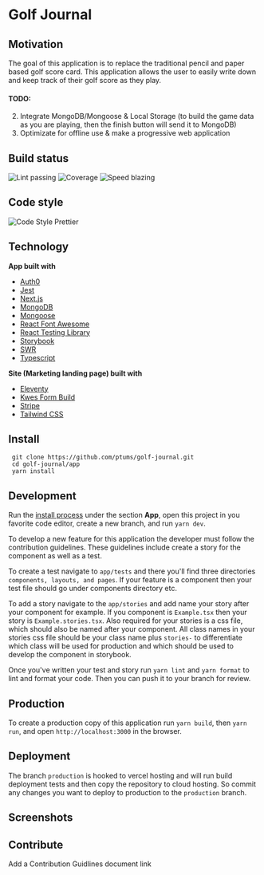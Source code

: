 # Golf Journal

## Motivation 

The goal of this application is to replace the traditional pencil and paper based golf score card. This application allows the user to easily write down and keep track of their golf score as they play. 

 #### TODO:
 
 2. Integrate MongoDB/Mongoose & Local Storage (to build the game data as you are playing, then the finish button will send it to MongoDB)
 3. Optimizate for offline use & make a progressive web application

## Build status

![Lint passing](https://camo.githubusercontent.com/df0f65b2d0e7a0448dd50abbc3b4364dc971533f/68747470733a2f2f696d672e736869656c64732e696f2f6769746875622f776f726b666c6f772f7374617475732f70726574746965722f70726574746965722f4c696e743f6c6162656c3d4c696e74267374796c653d666c61742d737175617265)
![Coverage](https://camo.githubusercontent.com/facfcb6afd684d2c9701c7d6add65f391fdf86fc/68747470733a2f2f696d672e736869656c64732e696f2f636f6465636f762f632f6769746875622f6477796c2f686170692d617574682d6a7774322e7376673f6d61784167653d32353932303030)
![Speed blazing](https://camo.githubusercontent.com/c0d653f4e211ffff68800215f80fb458e25ae6f0/68747470733a2f2f696d672e736869656c64732e696f2f62616467652f73706565642d626c617a696e672532302546302539462539342541352d627269676874677265656e2e7376673f7374796c653d666c61742d737175617265)

## Code style

![Code Style Prettier](https://camo.githubusercontent.com/687a8ae8d15f9409617d2cc5a30292a884f6813a/68747470733a2f2f696d672e736869656c64732e696f2f62616467652f636f64655f7374796c652d70726574746965722d6666363962342e7376673f7374796c653d666c61742d737175617265)

## Technology

**App built with**
 * [Auth0](https://auth0.com/) 
 * [Jest](https://jestjs.io/)
 * [Next.js](https://nextjs.org/)
 * [MongoDB](https://www.mongodb.com/)
 * [Mongoose](https://mongoosejs.com/)
 * [React Font Awesome](https://github.com/FortAwesome/react-fontawesome)
 * [React Testing Library](https://testing-library.com/)
 * [Storybook](https://storybook.js.org/)
 * [SWR](https://github.com/vercel/swr)
 * [Typescript](https://www.typescriptlang.org/)

 **Site (Marketing landing page) built with**
 * [Eleventy](https://www.11ty.dev)
 * [Kwes Form Build](https://kwes.io/)
 * [Stripe](https://auth0.com/)
 * [Tailwind CSS](https://tailwindcss.com/)

 ## Install

 ``` 
  git clone https://github.com/ptums/golf-journal.git
  cd golf-journal/app
  yarn install
 ```
 
 ## Development

 Run the [install process](#install) under the section **App**, open this project in you favorite code editor, create a new branch, and run ```yarn dev```.

 To develop a new feature for this application the developer must follow the contribution guidelines. These guidelines include create a story for the component as well as a test.

 To create a test navigate to ```app/tests``` and there you'll find three directories ```components, layouts, and pages```. If your feature is a component then your test file should go under components directory etc.

 To add a story navigate to the ```app/stories``` and add name your story after your component for example. If you component is ```Example.tsx``` then your story is ```Example.stories.tsx```. Also required for your stories is a css file, which should also be named after your component. All class names in your stories css file should be your class name plus ```stories-``` to differentiate which class will be used for production and which should be used to develop the component in storybook.

 Once you've written your test and story run ```yarn lint``` and ```yarn format``` to lint and format your code. Then you can push it to your branch for review.

 ## Production

 To create a production copy of this application run ```yarn build```, then ```yarn run```, and open ```http://localhost:3000``` in the browser.

  ## Deployment

 The branch ```production``` is hooked to vercel hosting and will run build deployment tests and then copy the repository to cloud hosting. So commit any changes you want to deploy to production to the ```production``` branch.

 ## Screenshots

 ## Contribute

Add a Contribution Guidlines document link